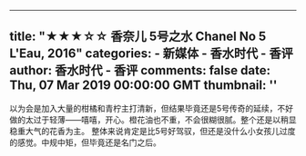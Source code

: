 
---
title: "★★★☆☆ 香奈儿 5号之水 Chanel No 5 L'Eau, 2016"
categories: 
    - 新媒体
    - 香水时代 - 香评
author: 香水时代 - 香评
comments: false
date: Thu, 07 Mar 2019 00:00:00 GMT
thumbnail: ''
---

<div>   
以为会是加入大量的柑橘和青柠主打清新，但结果毕竟还是5号传奇的延续，不好做的太过于轻薄——嘻嘻，开心。橙花油也不重，不会很糊很腻。整个还是以稍显稳重大气的花香为主。
整体来说肯定是比5号好驾驭，但还是没什么小女孩儿过度的感觉。中规中矩，但毕竟还是名门之后。  
</div>
            